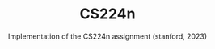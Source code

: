 <div align="center">
  <h1>CS224n</h1>
</div>
<div align="center">
 Implementation of the CS224n assignment (stanford, 2023)
</div>
